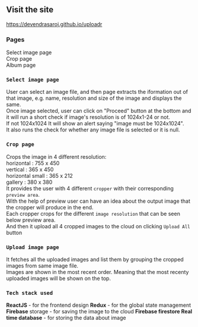 
## Visit the site

https://devendrasaroj.github.io/uploadr

### Pages

Select image page<br />
Crop page<br />
Album page


### `Select image page`

User can select an image file, and then page extracts the iformation out of that image, e.g. name, resolution and size of the image and displays the same.<br />
Once image selected, user can click on "Proceed" button at the bottom and it will run a short check if image's resolution is of 1024x1-24 or not. <br />
If not 1024x1024 It will show an alert saying "image must be 1024x1024". <br />
It also runs the check for whether any image file is selected or it is null.
### `Crop page`
Crops the image in 4 different resolution: <br />
horizontal : 755 x 450 <br />
vertical : 365 x 450 <br />
horizontal small : 365 x 212 <br />
gallery : 380 x 380 <br />
It provides the user with 4 different `cropper` with their corresponding `preview area`.<br />
With the help of preview user can have an idea about the output image that the cropper will produce in the end. <br />
Each cropper crops for the different `image resolution` that can be seen below preview area.<br />
And then it upload all 4 cropped images to the cloud on clicking `Upload All` button

### `Upload image page`

It fetches all the uploaded images and list them by grouping the cropped images from same image file. <br />
Images are shown in the most recent order. Meaning that the most recenty uploaded images will be shown on the top. 


### `Tech stack used`
**ReactJS** - for the frontend design
**Redux** - for the global state management 
**Firebase** storage - for saving the image to the cloud
**Firebase firestore Real time database** - for storing the data about image
